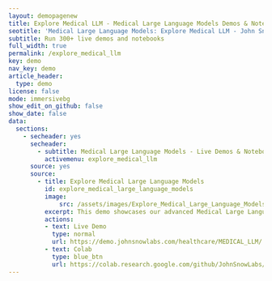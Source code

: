 ```yaml
---
layout: demopagenew
title: Explore Medical LLM - Medical Large Language Models Demos & Notebooks
seotitle: 'Medical Large Language Models: Explore Medical LLM - John Snow Labs'
subtitle: Run 300+ live demos and notebooks
full_width: true
permalink: /explore_medical_llm
key: demo
nav_key: demo
article_header:
  type: demo
license: false
mode: immersivebg
show_edit_on_github: false
show_date: false
data:
  sections:  
    - secheader: yes
      secheader:
        - subtitle: Medical Large Language Models - Live Demos & Notebooks
          activemenu: explore_medical_llm
      source: yes
      source:
        - title: Explore Medical Large Language Models
          id: explore_medical_large_language_models
          image: 
              src: /assets/images/Explore_Medical_Large_Language_Models.svg
          excerpt: This demo showcases our advanced Medical Large Language Models, which are designed to perform a range of tasks including Summarization, Question Answering, and Text Generation.
          actions:
          - text: Live Demo
            type: normal
            url: https://demo.johnsnowlabs.com/healthcare/MEDICAL_LLM/
          - text: Colab
            type: blue_btn
            url: https://colab.research.google.com/github/JohnSnowLabs/spark-nlp-workshop/blob/master/tutorials/streamlit_notebooks/healthcare/MEDICAL_LLM.ipynb
---
```


